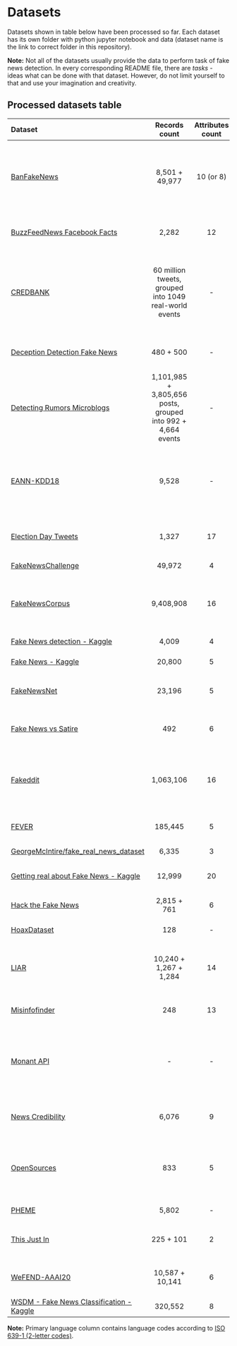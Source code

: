 # Datasets

Datasets shown in table below have been processed so far. Each dataset has its own folder with python jupyter notebook and data (dataset name is the link to correct folder in this repository).

**Note:** Not all of the datasets usually provide the data to perform task of fake news detection. In every corresponding README file, there are *tasks* - ideas what can be done with that dataset. However, do not limit yourself to that and use your imagination and creativity.


## Processed datasets table

| **Dataset** | **Records count** | **Attributes count** | **Labels** | **Labeling method** | **Primary language** | **Entity** |
|:------------|:-----------------:|:--------------------:|------------|---------------------|----------------------|------------|
| [BanFakeNews](./ban_fake_news/) | 8,501 + 49,977 | 10 (or 8) | fake (0), authentic (1) | according to source (and probably part of the data and click-bait labeled manually by computer science students) | bn | news article |
| [BuzzFeedNews Facebook Facts](./buzzfeednews_facebook_facts/) | 2,282 | 12 | mostly true, no factual content, mixture of true and false, mostly false | manual | en | facebook post |
| [CREDBANK](./credbank/) | 60 million tweets, grouped into 1049 real-world events | - | Certainly Inaccurate (-2), Probably Inaccurate (-1), Uncertain/Doubtful (0), Probably Accurate (+1), Certainly Accurate (+2) | 30 human annotators for each event | en | tweet and event |
| [Deception Detection Fake News](./deception_detection_fake_news/) | 480 + 500 | - | fake, legit | manual fact-checking, creating fake news manually | en | news article |
| [Detecting Rumors Microblogs](./detecting_rumors_microblogs/) | 1,101,985 + 3,805,656 posts, grouped into 992 + 4,664 events | - | rumor, non-rumor | according to events (events from fact-checking portal snopes and Sina community management center) | zh | tweet, weibo post |
| [EANN-KDD18](./eann-kdd18/) | 9,528 | - | rumor, non-rumor | official rumor debunking system of Weibo (reported suspicious posts and examined by a committee of trusted users) | zh | tweet |
| [Election Day Tweets](./electionday_tweets/) | 1,327 | 17 | not fake news, fake news (or 5 categories of fake news) | manual by one expert | en | tweet |
| [FakeNewsChallenge](./fake_news_challenge/) | 49,972 | 4 | unrelated, discuss, agree, disagree | manual by experts | en | news article |
| [FakeNewsCorpus](./fake_news_corpus/) | 9,408,908 | 16 | fake, satire, bias, conspiracy, state, junksci, hate, clickbait, unreliable, political, reliable | using domain (with usage of `OpenSources`) | en | news article |
| [Fake News detection - Kaggle](./fake_news_detection_kaggle/) | 4,009 | 4 | 1 (real), 0 (fake) | unknown | en | news article |
| [Fake News - Kaggle](./fake_news_kaggle/) | 20,800 | 5 | reliable, unreliable | unknown | en | news article |
| [FakeNewsNet](./fake_news_net/) | 23,196 | 5 | real, fake | according to fact-checking websites (like politifact.com) | en | news article and tweet |
| [Fake News vs Satire](./fake_news_vs_satire/) | 492 | 6 | fake, satire | manual by researchers (also provided explanation/proof) | en | news article |
| [Fakeddit](./fakeddit/) | 1,063,106 | 16 | fake (probably 0) or not (probably 1), or 3-way labeling and 6-way labeling (see appropriate README)  | according to subreddit's theme, automated quality checks and manually checked 150 of them for test | en | reddit post |
| [FEVER](./fever/) | 185,445 | 5 | refutes, not enough info, supports | manual, multiple levels of labels verification | en | claim |
| [GeorgeMcIntire/fake_real_news_dataset](./georgemcintire_fake_real_news_dataset/) | 6,335 | 3 | REAL, FAKE | unknown | en | news article |
| [Getting real about Fake News - Kaggle](./getting_real_about_fake_news_kaggle/) | 12,999 | 20 | bias, conspiracy, hate, satire, state, junksci, fake, bs | using domain (with usage of `OpenSources`) | en | news article |
| [Hack the Fake News](./hack_the_fake_news/) | 2,815 + 761 | 6 | fake news (3) or not (1) | manual by students of journalism | bg | news article |
| [HoaxDataset](./hoax_dataset/) | 128 | - | Hoax, Nonhoax | manual by experts | en | wikipedia article |
| [LIAR](./liar/) | 10,240 + 1,267 + 1,284  | 14 | barely true counts, false counts, half true counts, mostly true counts, pants on fire counts | according to fact-checking websites (like politifact.com) | en | statement |
| [Misinfofinder](./misinfofinder/) | 248  | 13 | 1 (misinformative), 0 (non-misinformative) | manual by authors | en | comment post |
| [Monant API](./monant/) | -  | - | - | several labeling methods | en, sk | news article, discussion post, fact-checking article, claim |
| [News Credibility](./news_credibility/) | 6,076 | 9 | fake news, credible news (according to paper) | according to source | bg | news article |
| [OpenSources](./opensources/) | 833 | 5 | bias, clickbait, conspiracy, fake, hate, junksci, satire, political, reliable, rumor, state, unreliable, blog, satirical | manual by experts (only websites are labeled) | en | news website |
| [PHEME](./pheme/) | 5,802 | - | rumour, non-rumours | manual by journalists | en | tweet |
| [This Just In](./this_just_in/) | 225 + 101 | 2 | fake, real, satire | according to source (and additional filtering) | en | news article |
| [WeFEND-AAAI20](./wefend_aaai20/) | 10,587 + 10,141 | 6 | 1 (fake), 0 (real) | manual by experts, considering title only | zh | news article |
| [WSDM - Fake News Classification - Kaggle](./wsdm_fake_news_classification_kaggle/) | 320,552 | 8 | unrelated, agreed, disagreed | probably by experts | en/zh | news article |


**Note:** Primary language column contains language codes according to [ISO 639-1 (2-letter codes)](https://www.loc.gov/standards/iso639-2/php/code_list.php).
